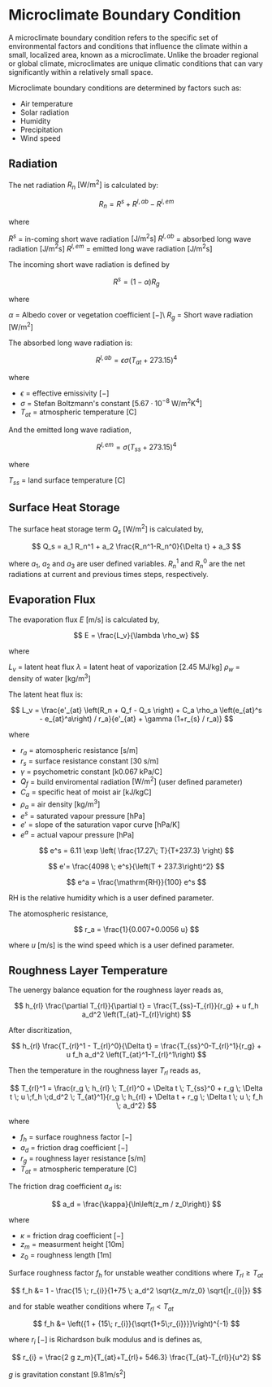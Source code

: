 # Microclimate Boundary Condition
A microclimate boundary condition refers to the specific set of environmental factors and conditions that influence the climate within a small, localized area, known as a microclimate. Unlike the broader regional or global climate, microclimates are unique climatic conditions that can vary significantly within a relatively small space.

Microclimate boundary conditions are determined by factors such as:

- Air temperature
- Solar radiation
- Humidity
- Precipitation
- Wind speed

## Radiation
The net radiation $R_n$ $\mathrm{[W/m^2]}$ is calculated by:

$$ R_n = R^s + R^{l,ab} - R^{l,em} $$

where

$R^s$ = in-coming short wave radiation $\mathrm{[J / m^2 s]}$
$R^{l,ab}$ = absorbed long wave radiation  $\mathrm{[J / m^2 s]}$
$R^{l,em}$ = emitted long wave radiation $\mathrm{[J / m^2 s]}$

The incoming short wave radiation is defined by

$$ R^s = \left(1 - \alpha \right) R_{g} $$

where

$\alpha$ = Albedo cover or vegetation coefficient  $\mathrm{[-]}$\\
$R_{g}$ = Short wave radiation  $\mathrm{[W / m^2]}$ 

The absorbed long wave radiation is:

$$ R^{l,ab}=  \epsilon \sigma \left( T_{at} +273.15 \right)^4 $$

where

- $\epsilon$ = effective emissivity  $\mathrm{[-]}$
- $\sigma$ = Stefan Boltzmann's constant  $\mathrm{[5.67 \cdot 10^{-8}\;  W/m^2 K^4]}$
- $T_{at}$ = atmospheric temperature $\mathrm{[C]}$

And the emitted long wave radiation,

$$ R^{l,em} = \sigma \left( T_{ss} +273.15 \right)^4 $$

where

$T_{ss}$ = land surface temperature $\mathrm{[C]}$

## Surface Heat Storage
The surface heat storage term $Q_s$ $\mathrm{[W/m^2]}$ is calculated by,

$$ Q_s =  a_1 R_n^1 + a_2 \frac{R_n^1-R_n^0}{\Delta t} + a_3 $$

where $a_1$, $a_2$ and $a_3$ are user defined variables. $R_n^1$ and $R_n^0$ are the net radiations at current and previous times steps, respectively.


## Evaporation Flux
The evaporation flux $E$ $\mathrm{[m/s]}$ is calculated by,

$$ E = \frac{L_v}{\lambda \rho_w} $$

where

$L_v$ = latent heat flux
$\lambda$ = latent heat of vaporization $\mathrm{[2.45\;MJ/kg]}$
$\rho_w$  = density of water $\mathrm{[kg/m^3]}$

The latent heat flux is:

$$ L_v  = \frac{e'_{at} \left(R_n + Q_f - Q_s \right) + C_a \rho_a \left(e_{at}^s - e_{at}^a\right) / r_a}{e'_{at} + \gamma (1+r_{s} / r_a)} $$

where

- $r_a$ = atomospheric resistance $\mathrm{[s/m]}$
- $r_s$ = surface resistance constant $\mathrm{[30 \; s/m]}$ 
- $\gamma$ = psychometric constant $\mathrm{[k0.067\;kPa/C]}$
- $Q_f$ = build enviromental radiation $\mathrm{[W/m^2]}$ (user defined parameter)
- $C_a$ = specific heat of moist air $\mathrm{[kJ/kgC]}$
- $\rho_a$ = air density $\mathrm{[kg/m^3]}$ 
- $e^s$ = saturated vapour pressure $\mathrm{[hPa]}$ 
- $e'$ = slope of the saturation vapor curve $\mathrm{[hPa/K]}$
- $e^a$ = actual vapour pressure $\mathrm{[hPa]}$

$$ e^s = 6.11 \exp \left( \frac{17.27\; T}{T+237.3} \right) $$

$$ e'=  \frac{4098 \; e^s}{\left(T + 237.3\right)^2} $$   

$$ e^a = \frac{\mathrm{RH}}{100} e^s $$

$\mathrm{RH}$ is the relative humidity which is a user defined parameter.

The atomospheric resistance,

$$ r_a = \frac{1}{0.007+0.0056 u} $$

where $u$ $\mathrm{[m/s]}$ is the wind speed which is a user defined parameter.

## Roughness Layer Temperature
The uenergy balance equation for the roughness layer reads as,

$$ h_{rl} \frac{\partial T_{rl}}{\partial t} = \frac{T_{ss}-T_{rl}}{r_g} + u f_h a_d^2 \left(T_{at}-T_{rl}\right)  $$

After discritization,

$$ h_{rl} \frac{T_{rl}^1 - T_{rl}^0}{\Delta t} = \frac{T_{ss}^0-T_{rl}^1}{r_g} + u f_h a_d^2 \left(T_{at}^1-T_{rl}^1\right) $$

Then the temperature in the roughness layer $T_{rl}$ reads as,

$$ T_{rl}^1 = \frac{r_g \; h_{rl} \; T_{rl}^0 + \Delta t \; T_{ss}^0 + r_g \; \Delta t \; u \;f_h \;d_d^2 \; T_{at}^1}{r_g \; h_{rl} + \Delta t + r_g \; \Delta t \; u \; f_h \; a_d^2} $$

where

- $f_h$ = surface roughness factor $\mathrm{[-]}$
- $a_d$ = friction drag coefficient $\mathrm{[-]}$
- $r_g$ = roughness layer resistance $\mathrm{[s/m]}$
- $T_{at}$ = atmospheric temperature $\mathrm{[C]}$

The friction drag coefficient $a_d$ is:

$$ a_d = \frac{\kappa}{\ln\left(z_m / z_0\right)} $$

where

- $\kappa$ = friction drag coefficient $\mathrm{[-]}$
- $z_m$ = measurment height $\mathrm{[10 m]}$
- $z_0$ = roughness length $\mathrm{[1 m]}$

Surface roughness factor $f_h$ for unstable weather conditions where $T_{rl} \geq T_{at}$

$$ f_h &= 1 - \frac{15 \; r_{i}}{1+75 \; a_d^2 \sqrt{z_m/z_0} \sqrt{|r_{i}|}} $$

and for stable weather conditions where $T_{rl} < T_{at}$

$$ f_h &= \left({1 + {15\; r_{i}}{\sqrt{1+5\;r_{i}}}}\right)^{-1} $$

where $r_i$ $\mathrm{[-]}$ is Richardson bulk modulus and is defines as,

$$ r_{i} = \frac{2 g z_m}{T_{at}+T_{rl}+ 546.3} \frac{T_{at}-T_{rl}}{u^2} $$

$g$ is gravitation constant $\mathrm{[9.81 m/s^2]}$
